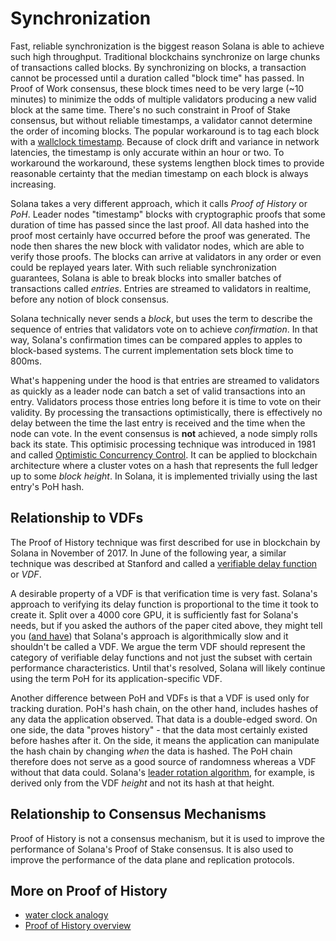 # Synchronization

Fast, reliable synchronization is the biggest reason Solana is able to achieve such high throughput. Traditional blockchains synchronize on large chunks of transactions called blocks. By synchronizing on blocks, a transaction cannot be processed until a duration called "block time" has passed. In Proof of Work consensus, these block times need to be very large \(~10 minutes\) to minimize the odds of multiple validators producing a new valid block at the same time. There's no such constraint in Proof of Stake consensus, but without reliable timestamps, a validator cannot determine the order of incoming blocks. The popular workaround is to tag each block with a [wallclock timestamp](https://en.bitcoin.it/wiki/Block_timestamp). Because of clock drift and variance in network latencies, the timestamp is only accurate within an hour or two. To workaround the workaround, these systems lengthen block times to provide reasonable certainty that the median timestamp on each block is always increasing.

Solana takes a very different approach, which it calls _Proof of History_ or _PoH_. Leader nodes "timestamp" blocks with cryptographic proofs that some duration of time has passed since the last proof. All data hashed into the proof most certainly have occurred before the proof was generated. The node then shares the new block with validator nodes, which are able to verify those proofs. The blocks can arrive at validators in any order or even could be replayed years later. With such reliable synchronization guarantees, Solana is able to break blocks into smaller batches of transactions called _entries_. Entries are streamed to validators in realtime, before any notion of block consensus.

Solana technically never sends a _block_, but uses the term to describe the sequence of entries that validators vote on to achieve _confirmation_. In that way, Solana's confirmation times can be compared apples to apples to block-based systems. The current implementation sets block time to 800ms.

What's happening under the hood is that entries are streamed to validators as quickly as a leader node can batch a set of valid transactions into an entry. Validators process those entries long before it is time to vote on their validity. By processing the transactions optimistically, there is effectively no delay between the time the last entry is received and the time when the node can vote. In the event consensus is **not** achieved, a node simply rolls back its state. This optimisic processing technique was introduced in 1981 and called [Optimistic Concurrency Control](http://citeseerx.ist.psu.edu/viewdoc/summary?doi=10.1.1.125.4735). It can be applied to blockchain architecture where a cluster votes on a hash that represents the full ledger up to some _block height_. In Solana, it is implemented trivially using the last entry's PoH hash.

## Relationship to VDFs

The Proof of History technique was first described for use in blockchain by Solana in November of 2017. In June of the following year, a similar technique was described at Stanford and called a [verifiable delay function](https://eprint.iacr.org/2018/601.pdf) or _VDF_.

A desirable property of a VDF is that verification time is very fast. Solana's approach to verifying its delay function is proportional to the time it took to create it. Split over a 4000 core GPU, it is sufficiently fast for Solana's needs, but if you asked the authors of the paper cited above, they might tell you \([and have](https://github.com/solana-labs/solana/issues/388)\) that Solana's approach is algorithmically slow and it shouldn't be called a VDF. We argue the term VDF should represent the category of verifiable delay functions and not just the subset with certain performance characteristics. Until that's resolved, Solana will likely continue using the term PoH for its application-specific VDF.

Another difference between PoH and VDFs is that a VDF is used only for tracking duration. PoH's hash chain, on the other hand, includes hashes of any data the application observed. That data is a double-edged sword. On one side, the data "proves history" - that the data most certainly existed before hashes after it. On the side, it means the application can manipulate the hash chain by changing _when_ the data is hashed. The PoH chain therefore does not serve as a good source of randomness whereas a VDF without that data could. Solana's [leader rotation algorithm](synchronization.md#leader-rotation), for example, is derived only from the VDF _height_ and not its hash at that height.

## Relationship to Consensus Mechanisms

Proof of History is not a consensus mechanism, but it is used to improve the performance of Solana's Proof of Stake consensus. It is also used to improve the performance of the data plane and replication protocols.

## More on Proof of History

* [water clock analogy](https://medium.com/solana-labs/proof-of-history-explained-by-a-water-clock-e682183417b8)
* [Proof of History overview](https://medium.com/solana-labs/proof-of-history-a-clock-for-blockchain-cf47a61a9274)

